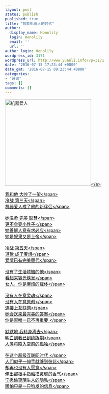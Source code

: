 ```yaml
---
layout: post
status: publish
published: true
title: "智能机器人的时代"
author:
  display_name: Honolily
  login: Honolily
  email: ''
  url: ''
author_login: Honolily
wordpress_id: 3171
wordpress_url: http://www.yuanli.info/?p=3171
date: '2016-07-15 17:23:44 +0800'
date_gmt: '2016-07-15 09:23:44 +0800'
categories:
- "诗词"
tags: []
comments: []
---
```

<p><a href="http:&#47;&#47;www.yuanli.info&#47;wp-content&#47;uploads&#47;2016&#47;07&#47;机器爱人.jpg"><img class="alignnone size-full wp-image-3172" src="http:&#47;&#47;www.yuanli.info&#47;wp-content&#47;uploads&#47;2016&#47;07&#47;机器爱人.jpg" alt="机器爱人" width="280" height="280" &#47;><&#47;a></p>
<p><span style="color: #000000;">我和他 大吵了一架<&#47;span><br style="color: #000000;" &#47;><span style="color: #000000;">冷战 第三天<&#47;span><br style="color: #000000;" &#47;><span style="color: #000000;">机器爱人成了他的新伴侣<&#47;span><br style="color: #000000;" &#47;><br style="color: #000000;" &#47;><span style="color: #000000;">她温柔 完美 聪慧<&#47;span><br style="color: #000000;" &#47;><span style="color: #000000;">更不会耍小性子<&#47;span><br style="color: #000000;" &#47;><span style="color: #000000;">她善解人意有求必应<&#47;span><br style="color: #000000;" &#47;><span style="color: #000000;">她是奴隶又是上帝<&#47;span><br style="color: #000000;" &#47;><br style="color: #000000;" &#47;><span style="color: #000000;">冷战 第五天<&#47;span><br style="color: #000000;" &#47;><span style="color: #000000;">道歉 成了奢想<&#47;span><br style="color: #000000;" &#47;><span style="color: #000000;">爱情已有完美替代<&#47;span><br style="color: #000000;" &#47;><br style="color: #000000;" &#47;><span style="color: #000000;">没有了生活烦恼的他<&#47;span><br style="color: #000000;" &#47;><span style="color: #000000;">看起来容光焕发<&#47;span><br style="color: #000000;" &#47;><span style="color: #000000;">女人，你是麻烦的载体<&#47;span><br style="color: #000000;" &#47;><br style="color: #000000;" &#47;><span style="color: #000000;">没有人在意灵魂<&#47;span><br style="color: #000000;" &#47;><span style="color: #000000;">没有人在意原创<&#47;span><br style="color: #000000;" &#47;><span style="color: #000000;">连接上互联网<&#47;span><br style="color: #000000;" &#47;><span style="color: #000000;">她会送来最完美的答案<&#47;span><br style="color: #000000;" &#47;><span style="color: #000000;">你是否唯一已不再重要&nbsp;<&#47;span><br style="color: #000000;" &#47;><br style="color: #000000;" &#47;><span style="color: #000000;">默默地 我转身离去<&#47;span><br style="color: #000000;" &#47;><span style="color: #000000;">明白到我已到绝版期<&#47;span><br style="color: #000000;" &#47;><span style="color: #000000;">人类将陷入空前的孤独<&#47;span><br style="color: #000000;" &#47;><br style="color: #000000;" &#47;><span style="color: #000000;">在这个超级互联网时代&nbsp;<&#47;span><br style="color: #000000;" &#47;><span style="color: #000000;">人们似乎一伸手就够到彼此<&#47;span><br style="color: #000000;" &#47;><span style="color: #000000;">却再也没有人愿意<&#47;span><br style="color: #000000;" &#47;><span style="color: #000000;">伸出那根手指触摸灵魂的香气<&#47;span><br style="color: #000000;" &#47;><span style="color: #000000;">宁愿偷窥陌生人的隐私<&#47;span><br style="color: #000000;" &#47;><span style="color: #000000;">哪怕只是一只狗发的信息<&#47;span></p>
